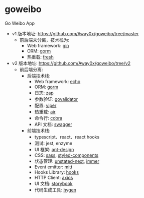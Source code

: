 # goweibo

Go Weibo App

- v1 版本地址: https://github.com/Away0x/goweibo/tree/master
  - 前后端未分离，技术栈为:
    - Web framework: [gin](https://github.com/gin-gonic/gin)
    - ORM: [gorm](https://github.com/go-gorm/gorm)
    - 热重载: [fresh](https://github.com/Away0x/fresh)
- v2 版本地址: https://github.com/Away0x/goweibo/tree/v2
  - 前后端分离:
    - 后端技术栈:
      - Web framework: [echo](https://github.com/labstack/echo)
      - ORM: [gorm](https://github.com/go-gorm/gorm)
      - 日志: [zap](https://github.com/uber-go/zap)
      - 参数验证: [govalidator](https://github.com/thedevsaddam/govalidator)
      - 配置: [viper](github.com/spf13/viper)
      - 热重载: [air](https://github.com/cosmtrek/air)
      - 命令行: [cobra](https://github.com/spf13/cobra)
      - API 文档: [swagger](https://github.com/go-swagger/go-swagger)
    - 前端技术栈:
      - typescript、react、react hooks
      - 测试: jest, enzyme
      - UI 框架: [ant-design](https://github.com/ant-design/ant-design)
      - CSS: [sass](https://github.com/sass/node-sass), [styled-components](https://github.com/styled-components/styled-components)
      - 状态管理: [unstated-next](https://github.com/jamiebuilds/unstated-next), [immer]()
      - Event emitter: [mitt](https://github.com/developit/mitt)
      - Hooks Library: [hooks](https://github.com/alibaba/hooks)
      - HTTP Client: [axios](https://github.com/axios/axios)
      - UI 文档: [storybook](https://github.com/storybookjs/storybook)
      - 代码生成工具: [hygen](https://github.com/jondot/hygen)
